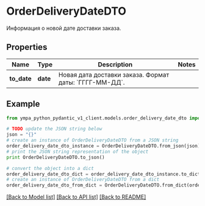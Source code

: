 # OrderDeliveryDateDTO

Информация о новой дате доставки заказа.

## Properties
Name | Type | Description | Notes
------------ | ------------- | ------------- | -------------
**to_date** | **date** | Новая дата доставки заказа.  Формат даты: &#x60;ГГГГ-ММ-ДД&#x60;.  | 

## Example

```python
from ympa_python_pydantic_v1_client.models.order_delivery_date_dto import OrderDeliveryDateDTO

# TODO update the JSON string below
json = "{}"
# create an instance of OrderDeliveryDateDTO from a JSON string
order_delivery_date_dto_instance = OrderDeliveryDateDTO.from_json(json)
# print the JSON string representation of the object
print OrderDeliveryDateDTO.to_json()

# convert the object into a dict
order_delivery_date_dto_dict = order_delivery_date_dto_instance.to_dict()
# create an instance of OrderDeliveryDateDTO from a dict
order_delivery_date_dto_from_dict = OrderDeliveryDateDTO.from_dict(order_delivery_date_dto_dict)
```
[[Back to Model list]](../README.md#documentation-for-models) [[Back to API list]](../README.md#documentation-for-api-endpoints) [[Back to README]](../README.md)



